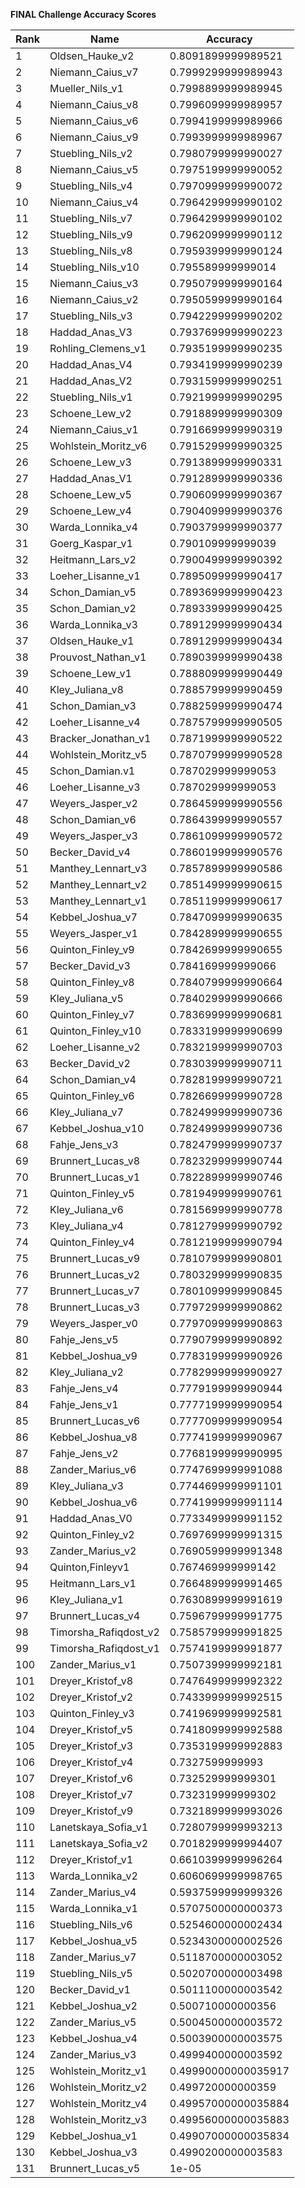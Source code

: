 **FINAL Challenge Accuracy Scores**



|Rank|Name|Accuracy|
|----|-----|---|
|1|Oldsen_Hauke_v2|0.8091899999989521|
|2|Niemann_Caius_v7|0.7999299999989943|
|3|Mueller_Nils_v1|0.7998899999989945|
|4|Niemann_Caius_v8|0.7996099999989957|
|5|Niemann_Caius_v6|0.7994199999989966|
|6|Niemann_Caius_v9|0.7993999999989967|
|7|Stuebling_Nils_v2|0.7980799999990027|
|8|Niemann_Caius_v5|0.7975199999990052|
|9|Stuebling_Nils_v4|0.7970999999990072|
|10|Niemann_Caius_v4|0.7964299999990102|
|11|Stuebling_Nils_v7|0.7964299999990102|
|12|Stuebling_Nils_v9|0.7962099999990112|
|13|Stuebling_Nils_v8|0.7959399999990124|
|14|Stuebling_Nils_v10|0.795589999999014|
|15|Niemann_Caius_v3|0.7950799999990164|
|16|Niemann_Caius_v2|0.7950599999990164|
|17|Stuebling_Nils_v3|0.7942299999990202|
|18|Haddad_Anas_V3|0.7937699999990223|
|19|Rohling_Clemens_v1|0.7935199999990235|
|20|Haddad_Anas_V4|0.7934199999990239|
|21|Haddad_Anas_V2|0.7931599999990251|
|22|Stuebling_Nils_v1|0.7921999999990295|
|23|Schoene_Lew_v2|0.7918899999990309|
|24|Niemann_Caius_v1|0.7916699999990319|
|25|Wohlstein_Moritz_v6|0.7915299999990325|
|26|Schoene_Lew_v3|0.7913899999990331|
|27|Haddad_Anas_V1|0.7912899999990336|
|28|Schoene_Lew_v5|0.7906099999990367|
|29|Schoene_Lew_v4|0.7904099999990376|
|30|Warda_Lonnika_v4|0.7903799999990377|
|31|Goerg_Kaspar_v1|0.790109999999039|
|32|Heitmann_Lars_v2|0.7900499999990392|
|33|Loeher_Lisanne_v1|0.7895099999990417|
|34|Schon_Damian_v5|0.7893699999990423|
|35|Schon_Damian_v2|0.7893399999990425|
|36|Warda_Lonnika_v3|0.7891299999990434|
|37|Oldsen_Hauke_v1|0.7891299999990434|
|38|Prouvost_Nathan_v1|0.7890399999990438|
|39|Schoene_Lew_v1|0.7888099999990449|
|40|Kley_Juliana_v8|0.7885799999990459|
|41|Schon_Damian_v3|0.7882599999990474|
|42|Loeher_Lisanne_v4|0.7875799999990505|
|43|Bracker_Jonathan_v1|0.7871999999990522|
|44|Wohlstein_Moritz_v5|0.7870799999990528|
|45|Schon_Damian.v1|0.787029999999053|
|46|Loeher_Lisanne_v3|0.787029999999053|
|47|Weyers_Jasper_v2|0.7864599999990556|
|48|Schon_Damian_v6|0.7864399999990557|
|49|Weyers_Jasper_v3|0.7861099999990572|
|50|Becker_David_v4|0.7860199999990576|
|51|Manthey_Lennart_v3|0.7857899999990586|
|52|Manthey_Lennart_v2|0.7851499999990615|
|53|Manthey_Lennart_v1|0.7851199999990617|
|54|Kebbel_Joshua_v7|0.7847099999990635|
|55|Weyers_Jasper_v1|0.7842899999990655|
|56|Quinton_Finley_v9|0.7842699999990655|
|57|Becker_David_v3|0.784169999999066|
|58|Quinton_Finley_v8|0.7840799999990664|
|59|Kley_Juliana_v5|0.7840299999990666|
|60|Quinton_Finley_v7|0.7836999999990681|
|61|Quinton_Finley_v10|0.7833199999990699|
|62|Loeher_Lisanne_v2|0.7832199999990703|
|63|Becker_David_v2|0.7830399999990711|
|64|Schon_Damian_v4|0.7828199999990721|
|65|Quinton_Finley_v6|0.7826699999990728|
|66|Kley_Juliana_v7|0.7824999999990736|
|67|Kebbel_Joshua_v10|0.7824999999990736|
|68|Fahje_Jens_v3|0.7824799999990737|
|69|Brunnert_Lucas_v8|0.7823299999990744|
|70|Brunnert_Lucas_v1|0.7822899999990746|
|71|Quinton_Finley_v5|0.7819499999990761|
|72|Kley_Juliana_v6|0.7815699999990778|
|73|Kley_Juliana_v4|0.7812799999990792|
|74|Quinton_Finley_v4|0.7812199999990794|
|75|Brunnert_Lucas_v9|0.7810799999990801|
|76|Brunnert_Lucas_v2|0.7803299999990835|
|77|Brunnert_Lucas_v7|0.7801099999990845|
|78|Brunnert_Lucas_v3|0.7797299999990862|
|79|Weyers_Jasper_v0|0.7797099999990863|
|80|Fahje_Jens_v5|0.7790799999990892|
|81|Kebbel_Joshua_v9|0.7783199999990926|
|82|Kley_Juliana_v2|0.7782999999990927|
|83|Fahje_Jens_v4|0.7779199999990944|
|84|Fahje_Jens_v1|0.7777199999990954|
|85|Brunnert_Lucas_v6|0.7777099999990954|
|86|Kebbel_Joshua_v8|0.7774199999990967|
|87|Fahje_Jens_v2|0.7768199999990995|
|88|Zander_Marius_v6|0.7747699999991088|
|89|Kley_Juliana_v3|0.7744699999991101|
|90|Kebbel_Joshua_v6|0.7741999999991114|
|91|Haddad_Anas_V0|0.7733499999991152|
|92|Quinton_Finley_v2|0.7697699999991315|
|93|Zander_Marius_v2|0.7690599999991348|
|94|Quinton,Finleyv1|0.767469999999142|
|95|Heitmann_Lars_v1|0.7664899999991465|
|96|Kley_Juliana_v1|0.7630899999991619|
|97|Brunnert_Lucas_v4|0.7596799999991775|
|98|Timorsha_Rafiqdost_v2|0.7585799999991825|
|99|Timorsha_Rafiqdost_v1|0.7574199999991877|
|100|Zander_Marius_v1|0.7507399999992181|
|101|Dreyer_Kristof_v8|0.7476499999992322|
|102|Dreyer_Kristof_v2|0.7433999999992515|
|103|Quinton_Finley_v3|0.7419699999992581|
|104|Dreyer_Kristof_v5|0.7418099999992588|
|105|Dreyer_Kristof_v3|0.7353199999992883|
|106|Dreyer_Kristof_v4|0.7327599999993|
|107|Dreyer_Kristof_v6|0.732529999999301|
|108|Dreyer_Kristof_v7|0.732319999999302|
|109|Dreyer_Kristof_v9|0.7321899999993026|
|110|Lanetskaya_Sofia_v1|0.7280799999993213|
|111|Lanetskaya_Sofia_v2|0.7018299999994407|
|112|Dreyer_Kristof_v1|0.6610399999996264|
|113|Warda_Lonnika_v2|0.6060699999998765|
|114|Zander_Marius_v4|0.5937599999999326|
|115|Warda_Lonnika_v1|0.5707500000000373|
|116|Stuebling_Nils_v6|0.5254600000002434|
|117|Kebbel_Joshua_v5|0.5234300000002526|
|118|Zander_Marius_v7|0.5118700000003052|
|119|Stuebling_Nils_v5|0.5020700000003498|
|120|Becker_David_v1|0.5011100000003542|
|121|Kebbel_Joshua_v2|0.500710000000356|
|122|Zander_Marius_v5|0.5004500000003572|
|123|Kebbel_Joshua_v4|0.5003900000003575|
|124|Zander_Marius_v3|0.4999400000003592|
|125|Wohlstein_Moritz_v1|0.49990000000035917|
|126|Wohlstein_Moritz_v2|0.499720000000359|
|127|Wohlstein_Moritz_v4|0.49957000000035884|
|128|Wohlstein_Moritz_v3|0.49956000000035883|
|129|Kebbel_Joshua_v1|0.49907000000035834|
|130|Kebbel_Joshua_v3|0.4990200000003583|
|131|Brunnert_Lucas_v5|1e-05|
